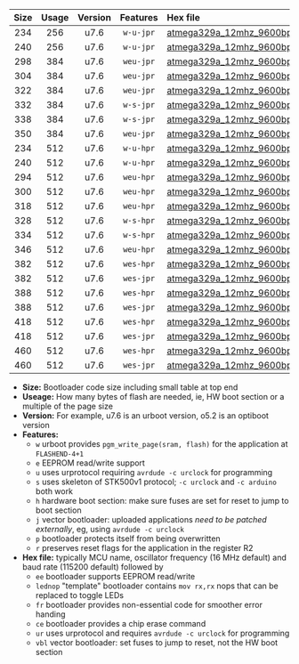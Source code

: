 |Size|Usage|Version|Features|Hex file|
|:-:|:-:|:-:|:-:|:--|
|234|256|u7.6|`w-u-jpr`|[atmega329a_12mhz_9600bps_ur_vbl.hex](https://raw.githubusercontent.com/stefanrueger/urboot/main//atmega329a_12mhz_9600bps_ur_vbl.hex)|
|240|256|u7.6|`w-u-jpr`|[atmega329a_12mhz_9600bps_lednop_ur_vbl.hex](https://raw.githubusercontent.com/stefanrueger/urboot/main//atmega329a_12mhz_9600bps_lednop_ur_vbl.hex)|
|298|384|u7.6|`weu-jpr`|[atmega329a_12mhz_9600bps_ee_ur_vbl.hex](https://raw.githubusercontent.com/stefanrueger/urboot/main//atmega329a_12mhz_9600bps_ee_ur_vbl.hex)|
|304|384|u7.6|`weu-jpr`|[atmega329a_12mhz_9600bps_ee_lednop_ur_vbl.hex](https://raw.githubusercontent.com/stefanrueger/urboot/main//atmega329a_12mhz_9600bps_ee_lednop_ur_vbl.hex)|
|322|384|u7.6|`weu-jpr`|[atmega329a_12mhz_9600bps_ee_lednop_fr_ur_vbl.hex](https://raw.githubusercontent.com/stefanrueger/urboot/main//atmega329a_12mhz_9600bps_ee_lednop_fr_ur_vbl.hex)|
|332|384|u7.6|`w-s-jpr`|[atmega329a_12mhz_9600bps_vbl.hex](https://raw.githubusercontent.com/stefanrueger/urboot/main//atmega329a_12mhz_9600bps_vbl.hex)|
|338|384|u7.6|`w-s-jpr`|[atmega329a_12mhz_9600bps_lednop_vbl.hex](https://raw.githubusercontent.com/stefanrueger/urboot/main//atmega329a_12mhz_9600bps_lednop_vbl.hex)|
|350|384|u7.6|`weu-jpr`|[atmega329a_12mhz_9600bps_ee_lednop_fr_ce_ur_vbl.hex](https://raw.githubusercontent.com/stefanrueger/urboot/main//atmega329a_12mhz_9600bps_ee_lednop_fr_ce_ur_vbl.hex)|
|234|512|u7.6|`w-u-hpr`|[atmega329a_12mhz_9600bps_ur.hex](https://raw.githubusercontent.com/stefanrueger/urboot/main//atmega329a_12mhz_9600bps_ur.hex)|
|240|512|u7.6|`w-u-hpr`|[atmega329a_12mhz_9600bps_lednop_ur.hex](https://raw.githubusercontent.com/stefanrueger/urboot/main//atmega329a_12mhz_9600bps_lednop_ur.hex)|
|294|512|u7.6|`weu-hpr`|[atmega329a_12mhz_9600bps_ee_ur.hex](https://raw.githubusercontent.com/stefanrueger/urboot/main//atmega329a_12mhz_9600bps_ee_ur.hex)|
|300|512|u7.6|`weu-hpr`|[atmega329a_12mhz_9600bps_ee_lednop_ur.hex](https://raw.githubusercontent.com/stefanrueger/urboot/main//atmega329a_12mhz_9600bps_ee_lednop_ur.hex)|
|318|512|u7.6|`weu-hpr`|[atmega329a_12mhz_9600bps_ee_lednop_fr_ur.hex](https://raw.githubusercontent.com/stefanrueger/urboot/main//atmega329a_12mhz_9600bps_ee_lednop_fr_ur.hex)|
|328|512|u7.6|`w-s-hpr`|[atmega329a_12mhz_9600bps.hex](https://raw.githubusercontent.com/stefanrueger/urboot/main//atmega329a_12mhz_9600bps.hex)|
|334|512|u7.6|`w-s-hpr`|[atmega329a_12mhz_9600bps_lednop.hex](https://raw.githubusercontent.com/stefanrueger/urboot/main//atmega329a_12mhz_9600bps_lednop.hex)|
|346|512|u7.6|`weu-hpr`|[atmega329a_12mhz_9600bps_ee_lednop_fr_ce_ur.hex](https://raw.githubusercontent.com/stefanrueger/urboot/main//atmega329a_12mhz_9600bps_ee_lednop_fr_ce_ur.hex)|
|382|512|u7.6|`wes-hpr`|[atmega329a_12mhz_9600bps_ee.hex](https://raw.githubusercontent.com/stefanrueger/urboot/main//atmega329a_12mhz_9600bps_ee.hex)|
|382|512|u7.6|`wes-jpr`|[atmega329a_12mhz_9600bps_ee_vbl.hex](https://raw.githubusercontent.com/stefanrueger/urboot/main//atmega329a_12mhz_9600bps_ee_vbl.hex)|
|388|512|u7.6|`wes-hpr`|[atmega329a_12mhz_9600bps_ee_lednop.hex](https://raw.githubusercontent.com/stefanrueger/urboot/main//atmega329a_12mhz_9600bps_ee_lednop.hex)|
|388|512|u7.6|`wes-jpr`|[atmega329a_12mhz_9600bps_ee_lednop_vbl.hex](https://raw.githubusercontent.com/stefanrueger/urboot/main//atmega329a_12mhz_9600bps_ee_lednop_vbl.hex)|
|418|512|u7.6|`wes-hpr`|[atmega329a_12mhz_9600bps_ee_lednop_fr.hex](https://raw.githubusercontent.com/stefanrueger/urboot/main//atmega329a_12mhz_9600bps_ee_lednop_fr.hex)|
|418|512|u7.6|`wes-jpr`|[atmega329a_12mhz_9600bps_ee_lednop_fr_vbl.hex](https://raw.githubusercontent.com/stefanrueger/urboot/main//atmega329a_12mhz_9600bps_ee_lednop_fr_vbl.hex)|
|460|512|u7.6|`wes-hpr`|[atmega329a_12mhz_9600bps_ee_lednop_fr_ce.hex](https://raw.githubusercontent.com/stefanrueger/urboot/main//atmega329a_12mhz_9600bps_ee_lednop_fr_ce.hex)|
|460|512|u7.6|`wes-jpr`|[atmega329a_12mhz_9600bps_ee_lednop_fr_ce_vbl.hex](https://raw.githubusercontent.com/stefanrueger/urboot/main//atmega329a_12mhz_9600bps_ee_lednop_fr_ce_vbl.hex)|

- **Size:** Bootloader code size including small table at top end
- **Useage:** How many bytes of flash are needed, ie, HW boot section or a multiple of the page size
- **Version:** For example, u7.6 is an urboot version, o5.2 is an optiboot version
- **Features:**
  + `w` urboot provides `pgm_write_page(sram, flash)` for the application at `FLASHEND-4+1`
  + `e` EEPROM read/write support
  + `u` uses urprotocol requiring `avrdude -c urclock` for programming
  + `s` uses skeleton of STK500v1 protocol; `-c urclock` and `-c arduino` both work
  + `h` hardware boot section: make sure fuses are set for reset to jump to boot section
  + `j` vector bootloader: uploaded applications *need to be patched externally*, eg, using `avrdude -c urclock`
  + `p` bootloader protects itself from being overwritten
  + `r` preserves reset flags for the application in the register R2
- **Hex file:** typically MCU name, oscillator frequency (16 MHz default) and baud rate (115200 default) followed by
  + `ee` bootloader supports EEPROM read/write
  + `lednop` "template" bootloader contains `mov rx,rx` nops that can be replaced to toggle LEDs
  + `fr` bootloader provides non-essential code for smoother error handing
  + `ce` bootloader provides a chip erase command
  + `ur` uses urprotocol and requires `avrdude -c urclock` for programming
  + `vbl` vector bootloader: set fuses to jump to reset, not the HW boot section
